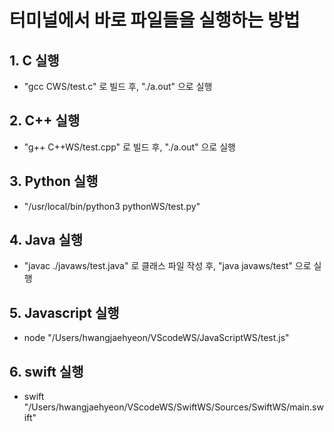# 터미널에서 바로 파일들을 실행하는 방법

## 1. C 실행

* "gcc CWS/test.c" 로 빌드 후, "./a.out" 으로 실행

## 2. C++ 실행

* "g++ C++WS/test.cpp" 로 빌드 후, "./a.out" 으로 실행

## 3. Python 실행
  
* "/usr/local/bin/python3 pythonWS/test.py"

## 4. Java 실행

* "javac ./javaws/test.java" 로 클래스 파일 작성 후, "java javaws/test" 으로 실행

## 5. Javascript 실행

* node "/Users/hwangjaehyeon/VScodeWS/JavaScriptWS/test.js"

## 6. swift 실행

* swift "/Users/hwangjaehyeon/VScodeWS/SwiftWS/Sources/SwiftWS/main.swift"
